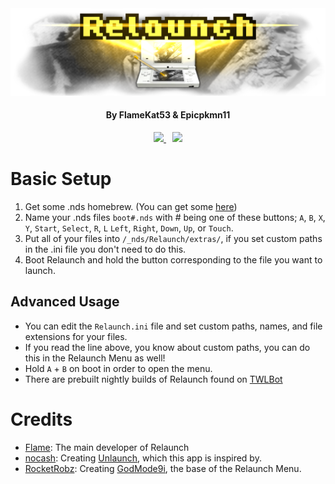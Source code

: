 <img src="https://github.com/FlameKat53/Relaunch/blob/master/logo.png?raw=true">
<h4 align="center">By FlameKat53 & Epicpkmn11</h4>
<p align="center">
 <span style="padding-right: 5px;">
  <a href="https://travis-ci.org/FlameKat53/Relaunch">
   <img src="https://travis-ci.org/FlameKat53/Relaunch.svg?branch=master">
  </a>
  </span>
  <span style="padding-left: 5px;">
  <a href="https://discord.gg/yqSut8c">
   <img src="https://img.shields.io/badge/Discord-Server-blue.svg" height="20">
  </a>
 </span>
</p>

# Basic Setup
1) Get some .nds homebrew. (You can get some [here](https://www.gamebrew.org/wiki/List_of_DS_homebrew_applications))
2) Name your .nds files `boot#.nds` with # being one of these buttons; `A`, `B`, `X`, `Y`, `Start`, `Select`, `R`, `L` `Left`, `Right`, `Down`, `Up`, or `Touch`.
3) Put all of your files into `/_nds/Relaunch/extras/`, if you set custom paths in the .ini file you don't need to do this.
4) Boot Relaunch and hold the button corresponding to the file you want to launch.

## Advanced Usage

- You can edit the `Relaunch.ini` file and set custom paths, names, and file extensions for your files.
- If you read the line above, you know about custom paths, you can do this in the Relaunch Menu as well!
- Hold `A` + `B` on boot in order to open the menu.
- There are prebuilt nightly builds of Relaunch found on [TWLBot](https://github.com/TWLBot/overflow-builds)

# Credits

- [Flame](https://github.com/FlameKat53): The main developer of Relaunch
- [nocash](http://problemkaputt.de): Creating [Unlaunch](http://problemkaputt.de/unlaunch.htm), which this app is inspired by.
- [RocketRobz](https://github.com/RocketRobz): Creating [GodMode9i](https://github.com/RocketRobz/GodMode9i), the base of the Relaunch Menu.
